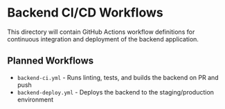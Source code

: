 # Backend CI/CD Workflows

This directory will contain GitHub Actions workflow definitions for continuous integration and deployment of the backend application.

## Planned Workflows

- `backend-ci.yml` - Runs linting, tests, and builds the backend on PR and push
- `backend-deploy.yml` - Deploys the backend to the staging/production environment